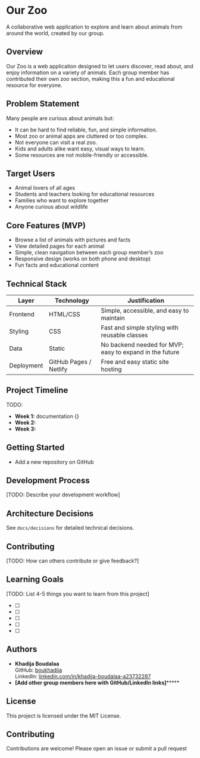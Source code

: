# Our Zoo  
A collaborative web application to explore and learn about animals from around the world, created by our group.

## Overview
Our Zoo is a web application designed to let users discover, read about, and enjoy information on a variety of animals. Each group member has contributed their own zoo section, making this a fun and educational resource for everyone.

## Problem Statement
Many people are curious about animals but:
- It can be hard to find reliable, fun, and simple information.
- Most zoo or animal apps are cluttered or too complex.
- Not everyone can visit a real zoo.
- Kids and adults alike want easy, visual ways to learn.
- Some resources are not mobile-friendly or accessible.

## Target Users
- Animal lovers of all ages
- Students and teachers looking for educational resources
- Families who want to explore together
- Anyone curious about wildlife

## Core Features (MVP)
- Browse a list of animals with pictures and facts
- View detailed pages for each animal
- Simple, clean navigation between each group member’s zoo
- Responsive design (works on both phone and desktop)
- Fun facts and educational content

## Technical Stack

| Layer      | Technology | Justification                                               |
|------------|------------|------------------------------------------------------------|
| Frontend   | HTML/CSS   | Simple, accessible, and easy to maintain                   |
| Styling    | CSS        | Fast and simple styling with reusable classes              |
| Data       | Static     | No backend needed for MVP; easy to expand in the future    |
| Deployment | GitHub Pages / Netlify | Free and easy static site hosting              |

## Project Timeline

TODO:

- **Week 1:** documentation {}
- **Week 2:** 
- **Week 3:** 

## Getting Started
- Add a new repository on GitHub

## Development Process
[TODO: Describe your development workflow]

## Architecture Decisions
See `docs/decisions` for detailed technical decisions.

## Contributing
[TODO: How can others contribute or give feedback?]

## Learning Goals
[TODO: List 4-5 things you want to learn from this project]

- [ ]
- [ ]
- [ ]
- [ ]
- [ ]

## Authors
- **Khadija Boudalaa**  
  GitHub: [boukhadija](https://github.com/boukhadija)  
  LinkedIn: [linkedin.com/in/khadija-boudalaa-a23732287](https://linkedin.com/in/khadija-boudalaa-a23732287)
- **[Add other group members here with GitHub/LinkedIn links]*******

## License
This project is licensed under the MIT License.

## Contributing
Contributions are welcome! Please open an issue or submit a pull request